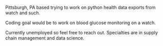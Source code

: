 Pittsburgh, PA based trying to work on python health data exports from watch and such.

Coding goal would be to work on blood glucose monitoring on a watch.

Currently unemployed so feel free to reach out. Specialties are in supply chain management and data science.

